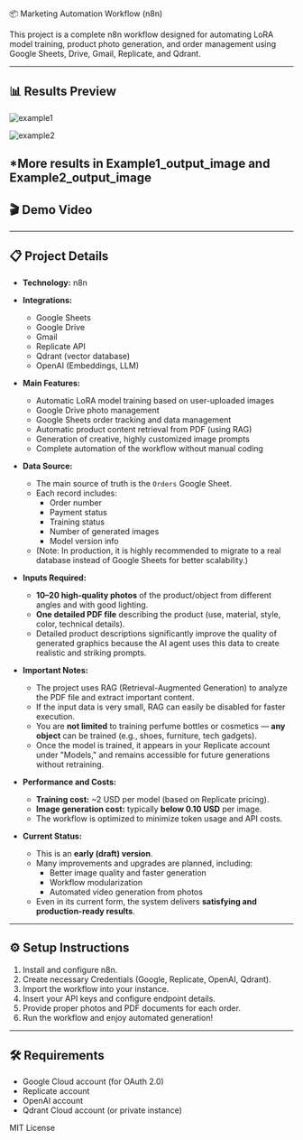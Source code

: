 📦 Marketing Automation Workflow (n8n)

This project is a complete n8n workflow designed for automating LoRA model training, product photo generation, and order management using Google Sheets, Drive, Gmail, Replicate, and Qdrant.

---

## 📊 Results Preview

![example1](https://github.com/user-attachments/assets/e02e6712-bd02-45d7-ae4e-aaf42bc667d6)


![example2](https://github.com/user-attachments/assets/bb4f4dbf-8cdc-4ef2-b340-61685e940b59)

*More results in Example1_output_image and Example2_output_image
---

## 🎬 Demo Video



---

## 📋 Project Details

- **Technology:** n8n
- **Integrations:**
  - Google Sheets
  - Google Drive
  - Gmail
  - Replicate API
  - Qdrant (vector database)
  - OpenAI (Embeddings, LLM)

- **Main Features:**
  - Automatic LoRA model training based on user-uploaded images
  - Google Drive photo management
  - Google Sheets order tracking and data management
  - Automatic product content retrieval from PDF (using RAG)
  - Generation of creative, highly customized image prompts
  - Complete automation of the workflow without manual coding

- **Data Source:**
  - The main source of truth is the `Orders` Google Sheet.
  - Each record includes:
    - Order number
    - Payment status
    - Training status
    - Number of generated images
    - Model version info
  - (Note: In production, it is highly recommended to migrate to a real database instead of Google Sheets for better scalability.)

- **Inputs Required:**
  - **10–20 high-quality photos** of the product/object from different angles and with good lighting.
  - **One detailed PDF file** describing the product (use, material, style, color, technical details).
  - Detailed product descriptions significantly improve the quality of generated graphics because the AI agent uses this data to create realistic and striking prompts.

- **Important Notes:**
  - The project uses RAG (Retrieval-Augmented Generation) to analyze the PDF file and extract important content.
  - If the input data is very small, RAG can easily be disabled for faster execution.
  - You are **not limited** to training perfume bottles or cosmetics — **any object** can be trained (e.g., shoes, furniture, tech gadgets).
  - Once the model is trained, it appears in your Replicate account under "Models," and remains accessible for future generations without retraining.

- **Performance and Costs:**
  - **Training cost:** ~2 USD per model (based on Replicate pricing).
  - **Image generation cost:** typically **below 0.10 USD** per image.
  - The workflow is optimized to minimize token usage and API costs.

- **Current Status:**
  - This is an **early (draft) version**.
  - Many improvements and upgrades are planned, including:
    - Better image quality and faster generation
    - Workflow modularization
    - Automated video generation from photos
  - Even in its current form, the system delivers **satisfying and production-ready results**.

---

## ⚙️ Setup Instructions

1. Install and configure n8n.
2. Create necessary Credentials (Google, Replicate, OpenAI, Qdrant).
3. Import the workflow into your instance.
4. Insert your API keys and configure endpoint details.
5. Provide proper photos and PDF documents for each order.
6. Run the workflow and enjoy automated generation!

---

## 🛠️ Requirements

- Google Cloud account (for OAuth 2.0)
- Replicate account
- OpenAI account
- Qdrant Cloud account (or private instance)



MIT License
